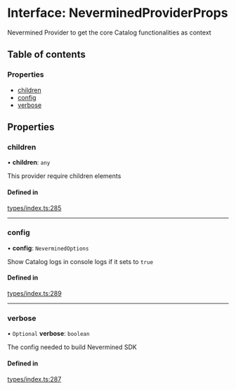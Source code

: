 # Interface: NeverminedProviderProps

Nevermined Provider to get the core Catalog functionalities as context

## Table of contents

### Properties

- [children](NeverminedProviderProps.md#children)
- [config](NeverminedProviderProps.md#config)
- [verbose](NeverminedProviderProps.md#verbose)

## Properties

### children

• **children**: `any`

This provider require children elements

#### Defined in

[types/index.ts:285](https://github.com/nevermined-io/react-components/blob/c920e0b/catalog/src/types/index.ts#L285)

___

### config

• **config**: `NeverminedOptions`

Show Catalog logs in console logs if it sets to `true`

#### Defined in

[types/index.ts:289](https://github.com/nevermined-io/react-components/blob/c920e0b/catalog/src/types/index.ts#L289)

___

### verbose

• `Optional` **verbose**: `boolean`

The config needed to build Nevermined SDK

#### Defined in

[types/index.ts:287](https://github.com/nevermined-io/react-components/blob/c920e0b/catalog/src/types/index.ts#L287)

